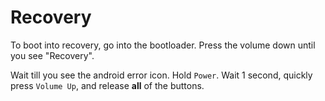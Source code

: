 # Recovery

To boot into recovery, go into the bootloader. Press the volume down until you see "Recovery".

Wait till you see the android error icon. Hold `Power`. Wait 1 second, quickly press `Volume Up`, and release **all** of the buttons.
